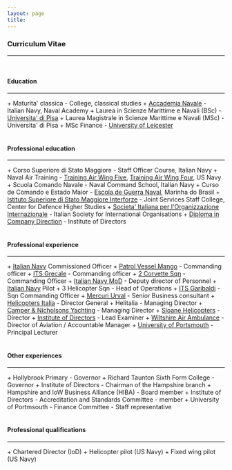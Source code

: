 ```yaml
---
layout: page
title: 
---
```


<h3 id="CV">Curriculum Vitae</h3>
<hr /><br>
<h4>Education</h4>
<hr />
+ Maturita' classica - College, classical studies
+ <a href="https://en.wikipedia.org/wiki/Italian_Naval_Academy">Accademia Navale</a> - Italian Navy, Naval Academy
+ Laurea in Scienze Marittime e Navali (BSc) - <a href="https://en.wikipedia.org/wiki/University_of_Pisa">Universita' di Pisa</a>
+ Laurea Magistrale in Scienze Marittime e Navali (MSc) - Universita' di Pisa
+ MSc Finance - <a href="https://le.ac.uk/">University of Leicester</a>
<br><br>
<h4>Professional education</h4>
<hr />
+ Corso Superiore di Stato Maggiore - Staff Officer Course, Italian Navy
+ Naval Air Training - <a href="https://www.cnatra.navy.mil/tw5/">Training Air Wing Five</a>, <a href="https://www.cnatra.navy.mil/tw4/">Training Air Wing Four</a>, US Navy  
+ Scuola Comando Navale - Naval Command School, Italian Navy
+ Curso de Comando e Estado Maior - <a href="https://www.marinha.mil.br/egn/">Escola de Guerra Naval</a>, Marinha do Brasil
+ <a href="http://www.difesa.it/EN/SMD/CASD/MI/ISSMI/Pagine/default.aspx">Istituto Superiore di Stato Maggiore Interforze</a> - Joint Services Staff College, Center for Defence Higher Studies
+ <a href="https://www.sioi.org/en/">Societa' Italiana per l'Organizzazione Internazionale</a> - Italian Society for International Organisations
+ <a href="https://www.iod.com/training/qualifications/diploma">Diploma in Company Direction</a> - Institute of Directors
<br><br>
<h4>Professional experience</h4>
<hr />
+ <a href="https://www.marina.difesa.it/en/Pagine/default.aspx">Italian Navy</a> Commissioned Officer
  + <a href="http://www.naviearmatori.net/ita/foto-57817-4.html">Patrol Vessel Mango</a> - Commanding officer
  + <a href="https://www.marina.difesa.it/EN/thefleet/home/Pagine/grecale.aspx">ITS Grecale</a> - Commanding officer
  + <a href="https://en.wikipedia.org/wiki/Minerva-class_corvette">2 Corvette Sqn</a> - Commanding Officer
  + <a href="https://www.marina.difesa.it/EN/history/Pagine/PalazzodellaMarina.aspx">Italian Navy MoD</a> - Deputy director of Personnel
+ <a href="https://www.marina.difesa.it/EN/thefleet/airfleet/Pagine/default.aspx">Italian Navy</a> Pilot
  + <a hef="https://en.wikipedia.org/wiki/Italian_Navy_Aviation">3 Helicopter Sqn</a> - Head of Operations 
  + <a href="https://en.wikipedia.org/wiki/Italian_aircraft_carrier_Giuseppe_Garibaldi">ITS Garibaldi</a> - Sqn Commanding Officer
+ <a href="https://www.mercuriurval.com/en-gb/">Mercuri Urval</a> - Senior Business consultant
+ <a href="https://www.helicoptersitalia.it/en/">Helicopters Italia</a> - Director General
+ Helitalia - Managing Director
+ <a href="https://www.cnyachting.com/">Camper & Nicholsons Yachting</a> - Managing Director
+ <a href="https://www.sloanehelicopters.com/">Sloane Helicopters</a> - Director
+ <a href="https://www.iod.com/">Institute of Directors</a> - Lead Examiner
+ <a href="https://www.wiltshireairambulance.co.uk/">Wiltshire Air Ambulance</a> - Director of Aviation / Accountable Manager
+ <a href="https://www.port.ac.uk/">University of Portsmouth</a> - Principal Lecturer
<br><br>
<h4>Other experiences</h4>
<hr />
+ Hollybrook Primary - Governor
+ Richard Taunton Sixth Form College - Governor
+ Institute of Directors - Chairman of the Hampshire branch
+ Hampshire and IoW Business Alliance (HIBA) - Board member
+ Institute of Directors - Accreditation and Standards Committee - member
+ University of Portmsouth - Finance Committee - Staff representative
<br><br>
<h4>Professional qualifications</h4>
<hr />
+ Chartered Director (IoD)
+ Helicopter pilot (US Navy)
+ Fixed wing pilot (US Navy)
